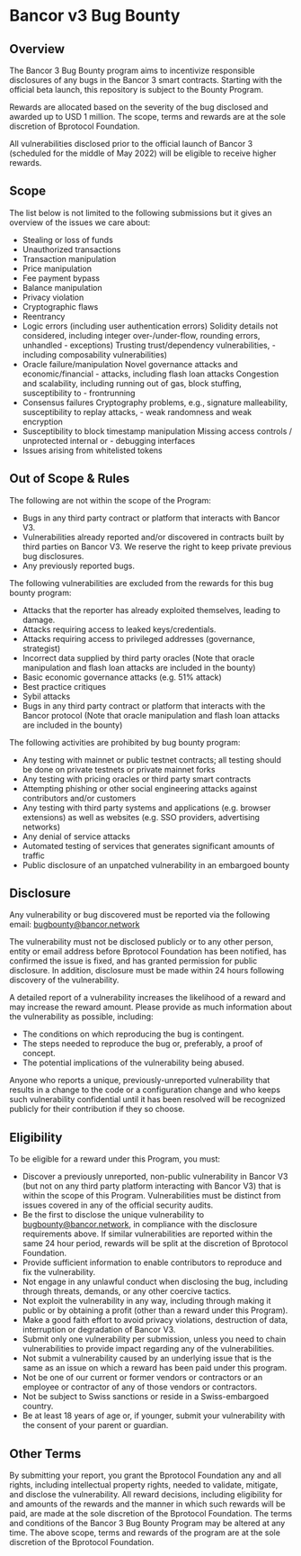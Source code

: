 ﻿# Bancor v3 Bug Bounty

## Overview
The Bancor 3 Bug Bounty program aims to incentivize responsible disclosures of any bugs in the Bancor 3 smart contracts. Starting with the official beta launch, this repository is subject to the Bounty Program.

Rewards are allocated based on the severity of the bug disclosed and awarded up to USD 1 million. The scope, terms and rewards are at the sole discretion of Bprotocol Foundation.

All vulnerabilities disclosed prior to the official launch of Bancor 3 (scheduled for the middle of May 2022) will be eligible to receive higher rewards.

## Scope
The list below is not limited to the following submissions but it gives an overview of the issues we care about:
- Stealing or loss of funds
- Unauthorized transactions
- Transaction manipulation
- Price manipulation
- Fee payment bypass
- Balance manipulation
- Privacy violation
- Cryptographic flaws
- Reentrancy
- Logic errors (including user authentication errors)
Solidity details not considered, including integer over-/under-flow, rounding errors, unhandled - exceptions)
Trusting trust/dependency vulnerabilities, - including composability vulnerabilities)
- Oracle failure/manipulation
Novel governance attacks and economic/financial - attacks, including flash loan attacks
Congestion and scalability, including running out of gas, block stuffing, susceptibility to - frontrunning
- Consensus failures
Cryptography problems, e.g., signature malleability, susceptibility to replay attacks, - weak randomness and weak encryption
- Susceptibility to block timestamp manipulation
Missing access controls / unprotected internal or - debugging interfaces
- Issues arising from whitelisted tokens

## Out of Scope & Rules
The following are not within the scope of the Program:
- Bugs in any third party contract or platform that interacts with Bancor V3.
- Vulnerabilities already reported and/or discovered in contracts built by third parties on Bancor V3. We reserve the right to keep private previous bug disclosures.
- Any previously reported bugs.

The following vulnerabilities are excluded from the rewards for this bug bounty program:
- Attacks that the reporter has already exploited themselves, leading to damage.
- Attacks requiring access to leaked keys/credentials.
- Attacks requiring access to privileged addresses (governance, strategist)
- Incorrect data supplied by third party oracles (Note that oracle manipulation and flash loan attacks are included in the bounty)
- Basic economic governance attacks (e.g. 51% attack)
- Best practice critiques
- Sybil attacks
- Bugs in any third party contract or platform that interacts with the Bancor protocol (Note that oracle manipulation and flash loan attacks are included in the bounty)

The following activities are prohibited by bug bounty program:
- Any testing with mainnet or public testnet contracts; all testing should be done on private testnets or private mainnet forks
- Any testing with pricing oracles or third party smart contracts
- Attempting phishing or other social engineering attacks against contributors and/or customers
- Any testing with third party systems and applications (e.g. browser extensions) as well as websites (e.g. SSO providers, advertising networks)
- Any denial of service attacks
- Automated testing of services that generates significant amounts of traffic
- Public disclosure of an unpatched vulnerability in an embargoed bounty

## Disclosure
Any vulnerability or bug discovered must be reported via the following email: bugbounty@bancor.network

The vulnerability must not be disclosed publicly or to any other person, entity or email address before Bprotocol Foundation has been notified, has confirmed the issue is fixed, and has granted permission for public disclosure. In addition, disclosure must be made within 24 hours following discovery of the vulnerability.

A detailed report of a vulnerability increases the likelihood of a reward and may increase the reward amount. Please provide as much information about the vulnerability as possible, including:
- The conditions on which reproducing the bug is contingent.
- The steps needed to reproduce the bug or, preferably, a proof of concept.
- The potential implications of the vulnerability being abused.

Anyone who reports a unique, previously-unreported vulnerability that results in a change to the code or a configuration change and who keeps such vulnerability confidential until it has been resolved will be recognized publicly for their contribution if they so choose.

## Eligibility
To be eligible for a reward under this Program, you must:
- Discover a previously unreported, non-public vulnerability in Bancor V3 (but not on any third party platform interacting with Bancor V3) that is within the scope of this Program. Vulnerabilities must be distinct from issues covered in any of the official security audits.
- Be the first to disclose the unique vulnerability to bugbounty@bancor.network, in compliance with the disclosure requirements above. If similar vulnerabilities are reported within the same 24 hour period, rewards will be split at the discretion of Bprotocol Foundation.
- Provide sufficient information to enable contributors to reproduce and fix the vulnerability.
- Not engage in any unlawful conduct when disclosing the bug, including through threats, demands, or any other coercive tactics.
- Not exploit the vulnerability in any way, including through making it public or by obtaining a profit (other than a reward under this Program).
- Make a good faith effort to avoid privacy violations, destruction of data, interruption or degradation of Bancor V3.
- Submit only one vulnerability per submission, unless you need to chain vulnerabilities to provide impact regarding any of the vulnerabilities.
- Not submit a vulnerability caused by an underlying issue that is the same as an issue on which a reward has been paid under this program.
- Not be one of our current or former vendors or contractors or an employee or contractor of any of those vendors or contractors.
- Not be subject to Swiss sanctions or reside in a Swiss-embargoed country.
- Be at least 18 years of age or, if younger, submit your vulnerability with the consent of your parent or guardian.

## Other Terms
By submitting your report, you grant the Bprotocol Foundation any and all rights, including intellectual property rights, needed to validate, mitigate, and disclose the vulnerability. All reward decisions, including eligibility for and amounts of the rewards and the manner in which such rewards will be paid, are made at the sole discretion of the Bprotocol Foundation. The terms and conditions of the Bancor 3 Bug Bounty Program may be altered at any time. The above scope, terms and rewards of the program are at the sole discretion of the Bprotocol Foundation.
